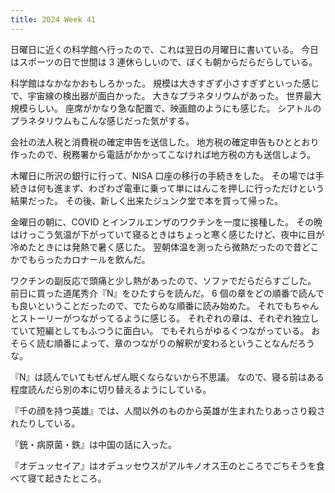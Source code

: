 ```yaml
---
title: 2024 Week 41
---
```


日曜日に近くの科学館へ行ったので、これは翌日の月曜日に書いている。
今日はスポーツの日で世間は 3 連休らしいので、ぼくも朝からだらだらしている。

科学館はなかなかおもしろかった。
規模は大きすぎず小さすぎずといった感じで、宇宙線の検出器が面白かった。
大きなプラネタリウムがあった。
世界最大規模らしい。
座席がかなり急な配置で、映画館のようにも感じた。
シアトルのプラネタリウムもこんな感じだった気がする。

会社の法人税と消費税の確定申告を送信した。
地方税の確定申告もひととおり作ったので、税務署から電話がかかってこなければ地方税の方も送信しよう。

木曜日に所沢の銀行に行って、NISA 口座の移行の手続きをした。
その場では手続きは何も進まず、わざわざ電車に乗って単にはんこを押しに行っただけという結果だった。
その後、新しく出来たジュンク堂で本を買って帰った。

金曜日の朝に、COVID とインフルエンザのワクチンを一度に接種した。
その晩はけっこう気温が下がっていて寝るときはちょっと寒く感じたけど、夜中に目が冷めたときには発熱で暑く感じた。
翌朝体温を測ったら微熱だったので昔どこかでもらったカロナールを飲んだ。

ワクチンの副反応で頭痛と少し熱があったので、ソファでだらだらすごした。
前日に買った道尾秀介『N』をひたすらを読んだ。
6 個の章をどの順番で読んでも良いということだったので、でたらめな順番に読み始めた。
それでもちゃんとストーリーがつながってるように感じる。
それぞれの章は、それぞれ独立していて短編としてもふつうに面白い。
でもそれらがゆるくつながっている。
おそらく読む順番によって、章のつながりの解釈が変わるということなんだろうな。

『N』は読んでいてもぜんぜん眠くならないから不思議。
なので、寝る前はある程度読んだら別の本に切り替えるようにしている。

『千の顔を持つ英雄』では、人間以外のものから英雄が生まれたりあっさり殺されたりしている。

『銃・病原菌・鉄』は中国の話に入った。

『オデュッセイア』はオデュッセウスがアルキノオス王のところでごちそうを食べて寝て起きたところ。

